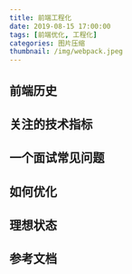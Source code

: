 ```yaml
---
title: 前端工程化
date: 2019-08-15 17:00:00
tags: [前端优化, 工程化]
categories: 图片压缩
thumbnail: /img/webpack.jpeg
---
```


## 前端历史

## 关注的技术指标

## 一个面试常见问题

## 如何优化

## 理想状态

## 参考文档
